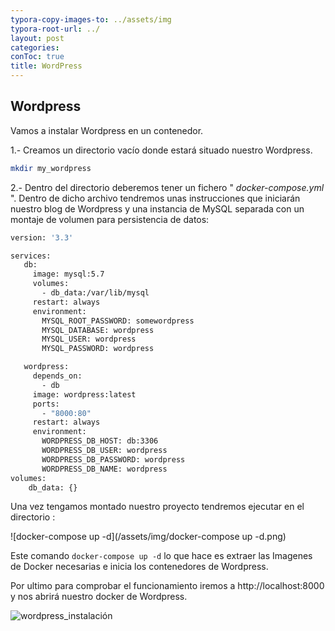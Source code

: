 ```yaml
---
typora-copy-images-to: ../assets/img
typora-root-url: ../
layout: post
categories: 
conToc: true
title: WordPress
---
```




## Wordpress

Vamos a instalar Wordpress en un contenedor.

1.- Creamos un directorio vacío  donde estará situado nuestro Wordpress.

```bash
mkdir my_wordpress
```

2.- Dentro del directorio deberemos tener un fichero " *docker-compose.yml* ". Dentro de dicho archivo tendremos unas instrucciones que iniciarán nuestro blog de Wordpress y una instancia de MySQL separada con un montaje de volumen para persistencia de datos:



```bash
version: '3.3'

services:
   db:
     image: mysql:5.7
     volumes:
       - db_data:/var/lib/mysql
     restart: always
     environment:
       MYSQL_ROOT_PASSWORD: somewordpress
       MYSQL_DATABASE: wordpress
       MYSQL_USER: wordpress
       MYSQL_PASSWORD: wordpress

   wordpress:
     depends_on:
       - db
     image: wordpress:latest
     ports:
       - "8000:80"
     restart: always
     environment:
       WORDPRESS_DB_HOST: db:3306
       WORDPRESS_DB_USER: wordpress
       WORDPRESS_DB_PASSWORD: wordpress
       WORDPRESS_DB_NAME: wordpress
volumes:
    db_data: {}
```



Una vez tengamos montado nuestro proyecto tendremos ejecutar en el directorio :

![docker-compose up -d](/assets/img/docker-compose up -d.png)

Este comando ```docker-compose up -d``` lo que hace es extraer las Imagenes de Docker necesarias e inicia los contenedores de Wordpress.

Por ultimo para comprobar el funcionamiento iremos a http://localhost:8000 y nos abrirá nuestro docker de Wordpress.

![wordpress_instalación](/assets/img/wordpress_instalación.png)